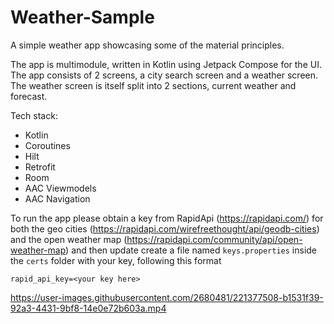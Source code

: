 # Weather-Sample
A simple weather app showcasing some of the material principles.

The app is multimodule, written in Kotlin using Jetpack Compose for the UI. The app consists of 2 screens, a city search screen and a weather screen. The weather screen is itself split into 2 sections, current weather and forecast.

Tech stack:

* Kotlin
* Coroutines
* Hilt
* Retrofit
* Room
* AAC Viewmodels
* AAC Navigation

To run the app please obtain a key from RapidApi (https://rapidapi.com/) for both the geo cities (https://rapidapi.com/wirefreethought/api/geodb-cities) and the open weather map (https://rapidapi.com/community/api/open-weather-map) and then update create a file named `keys.properties` inside the `certs` folder with your key, following this format

```
rapid_api_key=<your key here>
```


https://user-images.githubusercontent.com/2680481/221377508-b1531f39-92a3-4431-9bf8-14e0e72b603a.mp4

